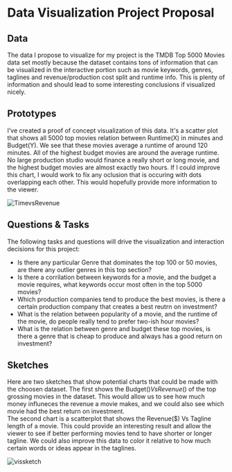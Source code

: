 # Data Visualization Project Proposal

## Data

The data I propose to visualize for my project is the TMDB Top 5000 Movies data set mostly because the dataset contains tons of information that can be visualized in the interactive portion such as movie keywords, genres, taglines and revenue/production cost split and runtime info. This is plenty of information and should lead to some interesting conclusions if visualized nicely. 

## Prototypes

I’ve created a proof of concept visualization of this data. It's a scatter plot that shows all 5000 top movies relation between Runtime(X) in minutes and Budget(Y). We see that these movies average a runtime of around 120 minutes. All of the highest budget movies are around the average runtime. No large production studio would finance a really short or long movie, and the highest budget movies are almost exactly two hours. If I could improve this chart, I would work to fix any oclusion that is occuring with dots overlapping each other. This would hopefully provide more information to the viewer.

![TimevsRevenue](https://user-images.githubusercontent.com/44755928/134382327-76104927-3718-4496-96a1-bf448ae94763.PNG)


## Questions & Tasks

The following tasks and questions will drive the visualization and interaction decisions for this project:

 * Is there any particular Genre that dominates the top 100 or 50 movies, are there any outlier genres in this top section?
 * Is there a corrilation between keywords for a movie, and the budget a movie requires, what keywords occur most often in the top 5000 movies?
 * Which production companies tend to produce the best movies, is there a certain production company that creates a best reutrn on investment?
 * What is the relation between popularity of a movie, and the runtime of the movie, do people really tend to prefer two-ish hour movies?
 * What is the relation between genre and budget these top movies, is there a genre that is cheap to produce and always has a good return on investment?

## Sketches

Here are two sketches that show potential charts that could be made with the choosen dataset. The first shows the Budget($) Vs Revenue($) of the top grossing movies in the dataset. This would allow us to see how much money influneces the revenue a movie makes, and we could also see which movie had the best return on investment.  
The second chart is a scatterplot that shows the Revenue($) Vs Tagline length of a movie. This could provide an interesting result and allow the viewer to see if better performing movies tend to have shorter or longer tagline. We could also improve this data to color it relative to how much certain words or ideas appear in the taglines. 

![vissketch](https://user-images.githubusercontent.com/44755928/134382090-286d9e1d-d209-49a9-91f8-89454eced42a.jpg)



